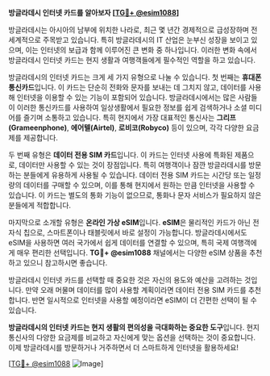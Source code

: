 **방글라데시 인터넷 카드를 알아보자 [[TG💪+ @esim1088](https://t.me/s/esim1088)]**

방글라데시는 아시아의 남부에 위치한 나라로, 최근 몇 년간 경제적으로 급성장하며 전 세계적으로 주목받고 있습니다. 특히 방글라데시의 IT 산업은 눈부신 성장을 보이고 있으며, 이는 인터넷의 보급과 함께 이루어진 큰 변화 중 하나입니다. 이러한 변화 속에서 방글라데시 인터넷 카드는 현지 생활과 여행객들에게 필수적인 역할을 하고 있습니다.

방글라데시의 인터넷 카드는 크게 세 가지 유형으로 나눌 수 있습니다. 첫 번째는 **휴대폰 통신카드**입니다. 이 카드는 단순히 전화와 문자를 보내는 데 그치지 않고, 데이터를 사용해 인터넷을 이용할 수 있는 기능이 포함되어 있습니다. 방글라데시에서는 많은 사람들이 이러한 통신카드를 사용하여 일상생활에서 필요한 정보를 쉽게 검색하거나 소셜 미디어를 즐기며 소통하고 있습니다. 특히 현지에서 가장 대표적인 통신사는 **그리프(Grameenphone)**, **에어텔(Airtel)**, **로비코(Robyco)** 등이 있으며, 각각 다양한 요금제를 제공합니다.

두 번째 유형은 **데이터 전용 SIM 카드**입니다. 이 카드는 인터넷 사용에 특화된 제품으로, 데이터만 사용할 수 있는 것이 장점입니다. 특히 여행객이나 잠깐 방글라데시를 방문하는 분들에게 유용하게 사용될 수 있습니다. 데이터 전용 SIM 카드는 시간당 또는 일정량의 데이터를 구매할 수 있으며, 이를 통해 현지에서 원하는 만큼 인터넷을 사용할 수 있습니다. 이 카드는 별도의 통화 기능이 없으므로, 통화나 문자 서비스가 필요하지 않은 분들에게 적합합니다.

마지막으로 소개할 유형은 **온라인 가상 eSIM**입니다. **eSIM**은 물리적인 카드가 아닌 전자식 칩으로, 스마트폰이나 태블릿에서 바로 설정이 가능합니다. 방글라데시에서도 eSIM을 사용하면 여러 국가에서 쉽게 데이터를 연결할 수 있으며, 특히 국제 여행객에게 매우 편리한 선택입니다. **TG💪+ @esim1088** 채널에서는 다양한 eSIM 상품을 추천하고 있으니 참고하시면 좋습니다.

방글라데시 인터넷 카드를 선택할 때 중요한 것은 자신의 용도와 예산을 고려하는 것입니다. 만약 오래 머물며 데이터를 많이 사용할 계획이라면 데이터 전용 SIM 카드를 추천합니다. 반면 일시적으로 인터넷을 사용할 예정이라면 eSIM이 더 간편한 선택이 될 수 있습니다.

**방글라데시의 인터넷 카드는 현지 생활의 편의성을 극대화하는 중요한 도구**입니다. 현지 통신사의 다양한 요금제를 비교하고 자신에게 맞는 옵션을 선택하는 것이 중요합니다. 이제 방글라데시를 방문하거나 거주하면서 더 스마트하게 인터넷을 활용하세요!

[[TG💪+ @esim1088](https://t.me/s/esim1088) ![Image](https://i.postimg.cc/Y0z9fWf4/image.png)]